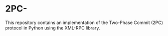 # 2PC-
This repository contains an implementation of the Two-Phase Commit (2PC) protocol in Python using the XML-RPC library.
